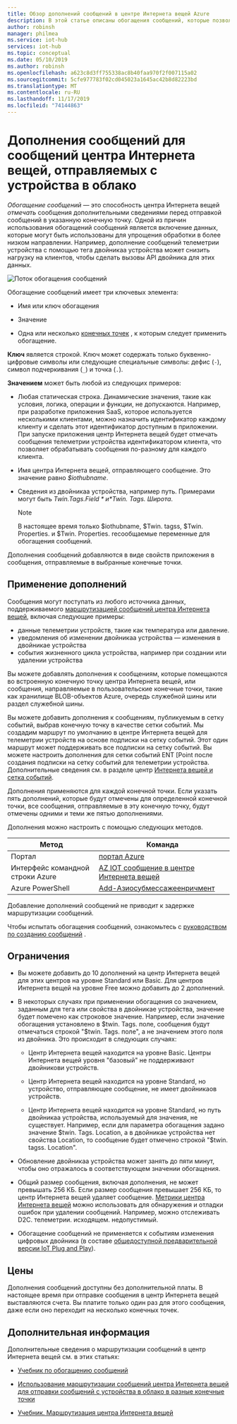 ```yaml
---
title: Обзор дополнений сообщений в центре Интернета вещей Azure
description: В этой статье описаны обогащения сообщений, которые позволяют центру Интернета вещей отмечать сообщения дополнительными сведениями перед отправкой сообщений в указанную конечную точку.
author: robinsh
manager: philmea
ms.service: iot-hub
services: iot-hub
ms.topic: conceptual
ms.date: 05/10/2019
ms.author: robinsh
ms.openlocfilehash: a623c8d3ff755338ac8b40faa970f2f007115a02
ms.sourcegitcommit: 5cfe977783f02cd045023a1645ac42b8d82223bd
ms.translationtype: MT
ms.contentlocale: ru-RU
ms.lasthandoff: 11/17/2019
ms.locfileid: "74144863"
---
```

# <a name="message-enrichments-for-device-to-cloud-iot-hub-messages"></a>Дополнения сообщений для сообщений центра Интернета вещей, отправляемых с устройства в облако

*Обогащение сообщений* — это способность центра Интернета вещей *отмечать* сообщения дополнительными сведениями перед отправкой сообщений в указанную конечную точку. Одной из причин использования обогащений сообщений является включение данных, которые могут быть использованы для упрощения обработки в более низком направлении. Например, дополнение сообщений телеметрии устройства с помощью тега двойникаа устройства может снизить нагрузку на клиентов, чтобы сделать вызовы API двойника для этих данных.

![Поток обогащения сообщений](./media/iot-hub-message-enrichments-overview/message-enrichments-flow.png)

Обогащение сообщений имеет три ключевых элемента:

* Имя или ключ обогащения

* Значение

* Одна или несколько [конечных точек](iot-hub-devguide-endpoints.md) , к которым следует применить обогащение.

**Ключ** является строкой. Ключ может содержать только буквенно-цифровые символы или следующие специальные символы: дефис (`-`), символ подчеркивания (`_`) и точка (`.`).

**Значением** может быть любой из следующих примеров:

* Любая статическая строка. Динамические значения, такие как условия, логика, операции и функции, не допускаются. Например, при разработке приложения SaaS, которое используется несколькими клиентами, можно назначить идентификатор каждому клиенту и сделать этот идентификатор доступным в приложении. При запуске приложения центр Интернета вещей будет отмечать сообщения телеметрии устройства идентификатором клиента, что позволяет обрабатывать сообщения по-разному для каждого клиента.

* Имя центра Интернета вещей, отправляющего сообщение. Это значение равно *$iothubname*.

* Сведения из двойникаа устройства, например путь. Примерами могут быть *$Twin. Tags. Field* и *$Twin. Tags. Широта*.

   > [!NOTE]
   > В настоящее время только $iothubname, $Twin. tagss, $Twin. Properties. и $Twin. Properties. reсообщаемые переменные для обогащения сообщений.

Дополнения сообщений добавляются в виде свойств приложения в сообщения, отправляемые в выбранные конечные точки.  

## <a name="applying-enrichments"></a>Применение дополнений

Сообщения могут поступать из любого источника данных, поддерживаемого [маршрутизацией сообщений центра Интернета вещей](iot-hub-devguide-messages-d2c.md), включая следующие примеры:

* данные телеметрии устройств, такие как температура или давление.
* уведомления об изменении двойникаа устройства — изменения в двойникае устройства
* события жизненного цикла устройства, например при создании или удалении устройства

Вы можете добавлять дополнения к сообщениям, которые помещаются во встроенную конечную точку центра Интернета вещей, или сообщения, направляемые в пользовательские конечные точки, такие как хранилище BLOB-объектов Azure, очередь служебной шины или раздел служебной шины.

Вы можете добавить дополнения к сообщениям, публикуемым в сетку событий, выбрав конечную точку в качестве сетки событий. Мы создадим маршрут по умолчанию в центре Интернета вещей для телеметрии устройств на основе подписки на сетку событий. Этот один маршрут может поддерживать все подписки на сетку событий. Вы можете настроить дополнения для сетки событий ENT [Point после создания подписки на сетку событий для телеметрии устройства. Дополнительные сведения см. в разделе центр [Интернета вещей и сетка событий](iot-hub-event-grid.md).

Дополнения применяются для каждой конечной точки. Если указать пять дополнений, которые будут отмечены для определенной конечной точки, все сообщения, отправляемые в эту конечную точку, будут отмечены одними и теми же пятью дополнениями.

Дополнения можно настроить с помощью следующих методов.

| **Метод** | **Команда** |
| ----- | -----| 
| Портал | [портал Azure](https://portal.azure.com) | См. [руководство по обогащению сообщений](tutorial-message-enrichments.md) | 
| Интерфейс командной строки Azure   | [AZ IOT сообщение в центре Интернета вещей](https://docs.microsoft.com/cli/azure/iot/hub/message-enrichment?view=azure-cli-latest) |
| Azure PowerShell | [Add-Азиосубмессажеенричмент](https://docs.microsoft.com/powershell/module/az.iothub/add-aziothubmessageenrichment?view=azps-2.8.0) |

Добавление дополнений сообщений не приводит к задержке маршрутизации сообщений.

Чтобы испытать обогащения сообщений, ознакомьтесь с [руководством по созданию сообщений](tutorial-message-enrichments.md) .

## <a name="limitations"></a>Ограничения

* Вы можете добавить до 10 дополнений на центр Интернета вещей для этих центров на уровне Standard или Basic. Для центров Интернета вещей на уровне Free можно добавить до 2 дополнений.

* В некоторых случаях при применении обогащения со значением, заданным для тега или свойства в двойникае устройства, значение будет помечено как строковое значение. Например, если значение обогащения установлено в $twin. Tags. поле, сообщения будут отмечаться строкой "$twin. Tags. поле", а не значением этого поля из двойника. Это происходит в следующих случаях:

   * Центр Интернета вещей находится на уровне Basic. Центры Интернета вещей уровня "базовый" не поддерживают двойникови устройств.

   * Центр Интернета вещей находится на уровне Standard, но устройство, отправляющее сообщение, не имеет двойникаов устройств.

   * Центр Интернета вещей находится на уровне Standard, но путь двойникаа устройства, используемый для значения, не существует. Например, если для параметра обогащения задано значение $twin. Tags. Location, а в двойникае устройства нет свойства Location, то сообщение будет отмечено строкой "$twin. tagss. Location". 

* Обновление двойникаа устройства может занять до пяти минут, чтобы оно отражалось в соответствующем значении обогащения.

* Общий размер сообщения, включая дополнения, не может превышать 256 КБ. Если размер сообщения превышает 256 КБ, то центр Интернета вещей удаляет сообщение. [Метрики центра Интернета вещей](iot-hub-metrics.md) можно использовать для обнаружения и отладки ошибок при удалении сообщений. Например, можно отслеживать D2C. телеметрии. исходящем. недопустимый.

* Обогащение сообщений не применяется к событиям изменения цифровых двойника (в составе [общедоступной предварительной версии IoT Plug and Play](../iot-pnp/overview-iot-plug-and-play.md)).

## <a name="pricing"></a>Цены

Дополнения сообщений доступны без дополнительной платы. В настоящее время при отправке сообщения в центр Интернета вещей выставляются счета. Вы платите только один раз для этого сообщения, даже если оно переходит на несколько конечных точек.

## <a name="next-steps"></a>Дополнительная информация

Дополнительные сведения о маршрутизации сообщений в центр Интернета вещей см. в этих статьях:

* [Учебник по обогащению сообщений](tutorial-message-enrichments.md)

* [Использование маршрутизации сообщений центра Интернета вещей для отправки сообщений с устройства в облако в разные конечные точки](iot-hub-devguide-messages-d2c.md)

* [Учебник. Маршрутизация центра Интернета вещей](tutorial-routing.md)
